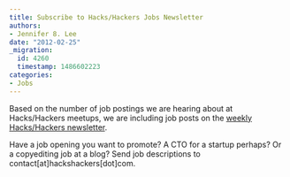 ```yaml
---
title: Subscribe to Hacks/Hackers Jobs Newsletter
authors:
- Jennifer 8. Lee
date: "2012-02-25"
_migration:
  id: 4260
  timestamp: 1486602223
categories:
- Jobs
---
```


Based on the number of job postings we are hearing about at Hacks/Hackers meetups, we are including job posts on the [weekly Hacks/Hackers newsletter](https://hackshackers.us1.list-manage.com/subscribe/post?u=c56f2e53d5ed6ef87f8aaa75c&id=fb2bc6f10b).

Have a job opening you want to promote? A CTO for a startup perhaps? Or a copyediting job at a blog? Send job descriptions to contact[at]hackshackers[dot]com. 
